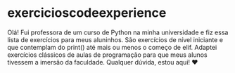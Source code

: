 # exercicioscodeexperience
Olá!
Fui professora de um curso de Python na minha universidade e fiz essa lista de exercícios para meus aluninhos. São exercícios de nível iniciante e que contemplam do print() até mais ou menos o começo de elif. Adaptei exercícios clássicos de aulas de programação para que meus alunos tivessem a imersão da faculdade. Qualquer dúvida, estou aqui! ❤